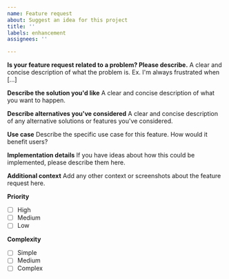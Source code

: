 ```yaml
---
name: Feature request
about: Suggest an idea for this project
title: ''
labels: enhancement
assignees: ''

---
```


**Is your feature request related to a problem? Please describe.**
A clear and concise description of what the problem is. Ex. I'm always frustrated when [...]

**Describe the solution you'd like**
A clear and concise description of what you want to happen.

**Describe alternatives you've considered**
A clear and concise description of any alternative solutions or features you've considered.

**Use case**
Describe the specific use case for this feature. How would it benefit users?

**Implementation details**
If you have ideas about how this could be implemented, please describe them here.

**Additional context**
Add any other context or screenshots about the feature request here.

**Priority**
- [ ] High
- [ ] Medium
- [ ] Low

**Complexity**
- [ ] Simple
- [ ] Medium
- [ ] Complex
